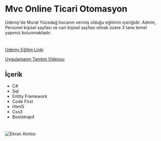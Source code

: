 # Mvc Online Ticari Otomasyon
Udemy'de Murat Yücedağ hocanın vermiş olduğu eğitimin içeriğidir.
Admin, Personel kişisel sayfası ve cari kişisel sayfası olmak üzere 3 tane temel yapımız bulunmaktadır.
#

[Udemy Eğitim Linki](https://www.udemy.com/course/mvconlineticariotomasyon/)

[Uygulamanın Tanıtım Videosu](https://www.youtube.com/watch?v=pWJmxRfyBRg&t=124s)

## İçerik
- C#
- Sql
- Entity Framework
- Code First
- Html5 
- Css3  
- Bootstrap4 
#
![Ekran Alıntısı](https://user-images.githubusercontent.com/62007900/148061336-468830a8-f5aa-4032-bbcf-0fb4c58b4431.JPG)
